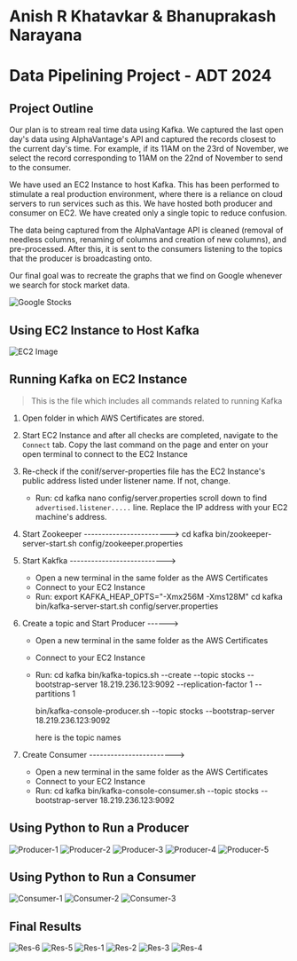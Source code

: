 # Anish R Khatavkar & Bhanuprakash Narayana
# Data Pipelining Project - ADT 2024

## Project Outline

Our plan is to stream real time data using Kafka. We captured the last open day's data using AlphaVantage's API and captured the records closest to the current day's time. For example, if its 11AM on the 23rd of November, we select the record corresponding to 11AM on the 22nd of November to send to the consumer. 

We have used an EC2 Instance to host Kafka. This has been performed to stimulate a real production environment, where there is a reliance on cloud servers to run services such as this. We have hosted both producer and consumer on EC2. We have created only a single topic to reduce confusion. 

The data being captured from the AlphaVantage API is cleaned (removal of needless columns, renaming of columns and creation of new columns), and pre-processed. After this, it is sent to the consumers listening to the topics that the producer is broadcasting onto. 

Our final goal was to recreate the graphs that we find on Google whenever we search for stock market data. 

![Google Stocks](image-6.png?raw=true)

## Using EC2 Instance to Host Kafka

![EC2 Image](image.png?raw=true)

## Running Kafka on EC2 Instance

> This is the file which includes all commands related to running Kafka

1. Open folder in which AWS Certificates are stored.

2. Start EC2 Instance and after all checks are completed, navigate to the `Connect` tab. Copy the last command on the page and 
    enter on your open terminal to connect to the EC2 Instance

3. Re-check if the conif/server-properties file has the EC2 Instance's public address listed under listener name. If not, change.
    * Run:
        cd kafka <press tab to autocomplete>
        nano config/server.properties 
        scroll down to find `advertised.listener.....` line. Replace the IP address with your EC2 machine's address. 

3. Start Zookeeper ------------------------>
    cd kafka <press tab to autocomplete>
    bin/zookeeper-server-start.sh config/zookeeper.properties


4. Start Kakfka --------------------------->
    * Open a new terminal in the same folder as the AWS Certificates
    * Connect to your EC2 Instance
    * Run:
        export KAFKA_HEAP_OPTS="-Xmx256M -Xms128M"
        cd kafka <press tab to autocomplete>
        bin/kafka-server-start.sh config/server.properties


5. Create a topic and Start Producer ------>
    * Open a new terminal in the same folder as the AWS Certificates
    * Connect to your EC2 Instance
    * Run:
        cd kafka <press tab to autocomplete>
        bin/kafka-topics.sh --create --topic stocks --bootstrap-server 18.219.236.123:9092 --replication-factor 1 --partitions 1

        bin/kafka-console-producer.sh --topic stocks --bootstrap-server 18.219.236.123:9092

        here <stocks> is the topic names


6. Create Consumer ------------------------>
    * Open a new terminal in the same folder as the AWS Certificates
    * Connect to your EC2 Instance
    * Run:
        cd kafka <press tab to autocomplete>
        bin/kafka-console-consumer.sh --topic stocks --bootstrap-server 18.219.236.123:9092




## Using Python to Run a Producer

![Producer-1](image-1.png?raw=true)
![Producer-2](image-2.png?raw=true)
![Producer-3](image-3.png?raw=true)
![Producer-4](image-4.png?raw=true)
![Producer-5](image-5.png?raw=true)

## Using Python to Run a Consumer

![Consumer-1](image-7.png?raw=true)
![Consumer-2](image-8.png?raw=true)
![Consumer-3](image-9.png?raw=true)


## Final Results

![Res-6](image-15.png?raw=true)
![Res-5](image-14.png?raw=true)
![Res-1](image-10.png?raw=true)
![Res-2](image-11.png?raw=true)
![Res-3](image-12.png?raw=true)
![Res-4](image-13.png?raw=true)



